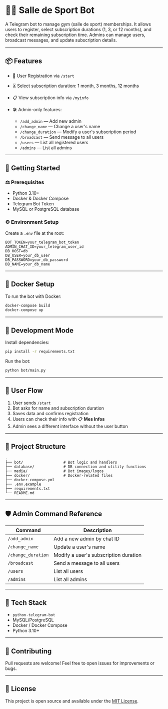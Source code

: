 # 🏋️‍♂️ Salle de Sport Bot

A Telegram bot to manage gym (salle de sport) memberships. It allows users to register, select subscription durations (1, 3, or 12 months), and check their remaining subscription time. Admins can manage users, broadcast messages, and update subscription details.

---

## 📦 Features

* 🤖 User Registration via `/start`
* ⏳ Select subscription duration: 1 month, 3 months, 12 months
* 📋 View subscription info via `/myinfo`
* 🛠 Admin-only features:

  * `/add_admin` — Add new admin
  * `/change_name` — Change a user's name
  * `/change_duration` — Modify a user's subscription period
  * `/broadcast` — Send message to all users
  * `/users` — List all registered users
  * `/admins` — List all admins

---

## 🚀 Getting Started

### ⚖️ Prerequisites

* Python 3.10+
* Docker & Docker Compose
* Telegram Bot Token
* MySQL or PostgreSQL database

### ⚙️ Environment Setup

Create a `.env` file at the root:

```env
BOT_TOKEN=your_telegram_bot_token
ADMIN_CHAT_ID=your_telegram_user_id
DB_HOST=db
DB_USER=your_db_user
DB_PASSWORD=your_db_password
DB_NAME=your_db_name
```

---

## 🐳 Docker Setup

To run the bot with Docker:

```bash
docker-compose build
docker-compose up
```

---

## 🧪 Development Mode

Install dependencies:

```bash
pip install -r requirements.txt
```

Run the bot:

```bash
python bot/main.py
```

---

## 👥 User Flow

1. User sends `/start`
2. Bot asks for name and subscription duration
3. Saves data and confirms registration
4. Users can check their info with 📋 **Mes Infos**
5. Admin sees a different interface without the user button

---

## 📂 Project Structure

```
.
├── bot/                  # Bot logic and handlers
├── database/             # DB connection and utility functions
├── media/                # Bot images/logos
├── docker/               # Docker-related files
├── docker-compose.yml
├── .env.example
├── requirements.txt
└── README.md
```

---

## 🛡 Admin Command Reference

| Command            | Description                           |
| ------------------ | ------------------------------------- |
| `/add_admin`       | Add a new admin by chat ID            |
| `/change_name`     | Update a user's name                  |
| `/change_duration` | Modify a user's subscription duration |
| `/broadcast`       | Send a message to all users           |
| `/users`           | List all users                        |
| `/admins`          | List all admins                       |

---

## 🧐 Tech Stack

* `python-telegram-bot`
* MySQL/PostgreSQL
* Docker / Docker Compose
* Python 3.10+

---

## 🤝 Contributing

Pull requests are welcome! Feel free to open issues for improvements or bugs.

---

## 📄 License

This project is open source and available under the [MIT License](LICENSE).
